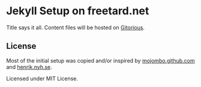 # Jekyll Setup on freetard.net

Title says it all. Content files will be hosted on [Gitorious](http://gitorious.org).

## License

Most of the initial setup was copied and/or inspired by [mojombo.github.com](https://github.com/mojombo/mojombo.github.com) and [henrik.nyh.se](https://github.com/henrik/henrik.nyh.se).

Licensed under MIT License.
